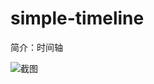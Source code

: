 # simple-timeline

简介：时间轴

![截图](https://img.alicdn.com/tfs/TB1N4jvcqmWBuNjy1XaXXXCbXXa-2302-974.png)
